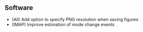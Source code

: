 ## Software

- (All) Add option to specify PNG resolution when saving figures
- (IMAP) Improve estimation of mode change events
